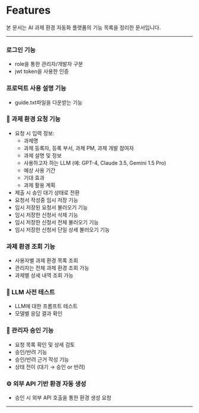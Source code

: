 # Features

본 문서는 AI 과제 환경 자동화 플랫폼의 기능 목록을 정리한 문서입니다.  

---

### 로그인 기능
- role을 통한 관리자/개발자 구분
- jwt token을 사용한 인증

### 프로덕트 사용 설명 기능
- guide.txt파일을 다운받는 기능

### 📝 과제 환경 요청 기능
- 요청 시 입력 정보:
  - 과제명
  - 과제 등록자, 등록 부서, 과제 PM, 과제 개발 참여자
  - 과제 설명 및 정보
  - 사용하고자 하는 LLM (예: GPT-4, Claude 3.5, Gemini 1.5 Pro)
  - 예상 사용 기간
  - 기대 효과
  - 과제 활용 계획
- 제출 시 승인 대기 상태로 전환
- 요청서 작성중 임시 저장 기능
- 임시 저장된 요청서 불러오기 기능
- 임시 저장한 신청서 삭제 기능
- 임시 저장한 신청서 전체 불러오기 기능
- 임시 저장한 신청서 단일 상세 불러오기 기능

### 과제 환경 조회 기능
- 사용자별 과제 환경 목록 조회 
- 관리자는 전체 과제 환경 조회 가능
- 과제별 상세 내역 조회 가능

### 🧪 LLM 사전 테스트
- LLM에 대한 프롬프트 테스트
- 모델별 응답 결과 확인

### 🔐 관리자 승인 기능
- 요청 목록 확인 및 상세 검토
- 승인/반려 기능
- 승인/반려 근거 작성 기능
- 상태 전이 (대기 → 승인 or 반려)

### ⚙️ 외부 API 기반 환경 자동 생성
- 승인 시 외부 API 호출을 통한 환경 생성 요청

---